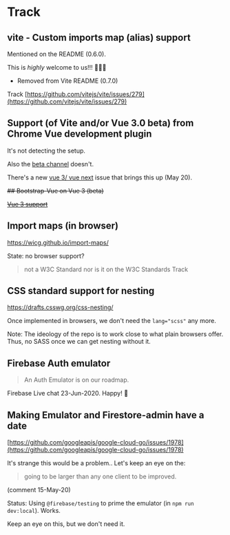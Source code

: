 # Track

## vite - Custom imports map (alias) support

Mentioned on the README (0.6.0). 

This is *highly* welcome to us!!! 🎉🎊🍬

- Removed from Vite README (0.7.0)

Track [https://github.com/vitejs/vite/issues/279](https://github.com/vitejs/vite/issues/279)


## Support (of Vite and/or Vue 3.0 beta) from Chrome Vue development plugin

It's not detecting the setup.

Also the [beta channel](https://chrome.google.com/webstore/detail/vuejs-devtools/ljjemllljcmogpfapbkkighbhhppjdbg) doesn't.

<!--
The [issues](https://github.com/vuejs/vue-devtools/issues) do not mention anything about Vite or Vue 3 beta (28-Apr-20). When they do, add the direct link here.
-->

There's a new [vue 3/ vue next](https://github.com/vuejs/vue-devtools/issues/1199) issue that brings this up (May 20).


<strike>
## Bootstrap-Vue on Vue 3 (beta)

[Vue 3 support](https://github.com/bootstrap-vue/bootstrap-vue/issues/5196)</strike>


## Import maps (in browser)

https://wicg.github.io/import-maps/

State: no browser support?

>not a W3C Standard nor is it on the W3C Standards Track


## CSS standard support for nesting

https://drafts.csswg.org/css-nesting/

Once implemented in browsers, we don't need the `lang="scss"` any more.

Note: The ideology of the repo is to work close to what plain browsers offer. Thus, no SASS once we can get nesting without it.


## Firebase Auth emulator

>An Auth Emulator is on our roadmap.

Firebase Live chat 23-Jun-2020.  Happy!  🦋


## Making Emulator and Firestore-admin have a date

[https://github.com/googleapis/google-cloud-go/issues/1978](https://github.com/googleapis/google-cloud-go/issues/1978)

It's strange this would be a problem.. Let's keep an eye on the:

>going to be larger than any one client to be improved.

(comment 15-May-20)

Status: Using `@firebase/testing` to prime the emulator (in `npm run dev:local`). Works.

Keep an eye on this, but we don't need it.




